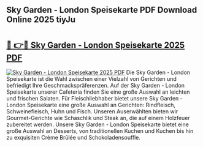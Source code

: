 ## Sky Garden - London Speisekarte PDF Download Online 2025 tiyJu

# <h2><a href="http://gcdccu.nevu.top/?p=Sky+Garden+-+London+Speisekarte">🔗 👉🔴 Sky Garden - London Speisekarte 2025 PDF</a></h2>

[![Sky Garden - London Speisekarte 2025 PDF](https://i.imgur.com/dBaPXMq.png)](http://gcdccu.nevu.top/?p=Sky+Garden+-+London+Speisekarte)
Die Sky Garden - London Speisekarte ist die Wahl zwischen einer Vielzahl von Gerichten und befriedigt Ihre Geschmackspräferenzen. Auf der Sky Garden - London Speisekarte unserer Cafeteria finden Sie eine große Auswahl an leichten und frischen Salaten. Für Fleischliebhaber bietet unsere Sky Garden - London Speisekarte eine große Auswahl an Gerichten: Rindfleisch, Schweinefleisch, Huhn und Fisch. Unseren Auserwählten bieten wir Gourmet-Gerichte wie Schaschlik und Steak an, die auf einem Holzfeuer zubereitet werden. Unsere Sky Garden - London Speisekarte bietet eine große Auswahl an Desserts, von traditionellen Kuchen und Kuchen bis hin zu exquisiten Crème Brûlée und Schokoladensouffle.
